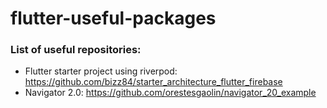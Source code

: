 # flutter-useful-packages

### List of useful repositories:
- Flutter starter project using riverpod: https://github.com/bizz84/starter_architecture_flutter_firebase
- Navigator 2.0: https://github.com/orestesgaolin/navigator_20_example
